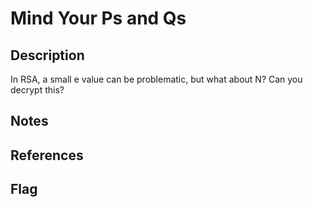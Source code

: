 # Mind Your Ps and Qs

## Description
In RSA, a small e value can be problematic, but what about N? Can you decrypt this?


## Notes


## References


## Flag
